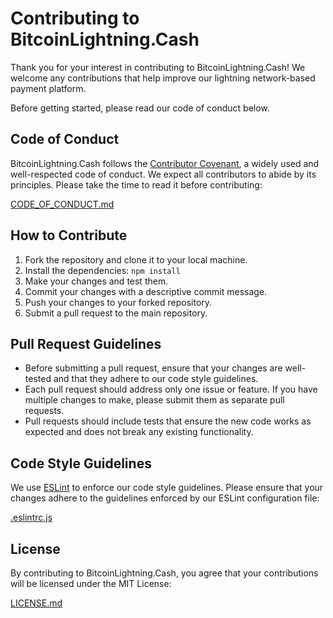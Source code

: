 # Contributing to BitcoinLightning.Cash

Thank you for your interest in contributing to BitcoinLightning.Cash! We welcome any contributions that help improve our lightning network-based payment platform.

Before getting started, please read our code of conduct below.

## Code of Conduct

BitcoinLightning.Cash follows the [Contributor Covenant](https://www.contributor-covenant.org/), a widely used and well-respected code of conduct. We expect all contributors to abide by its principles. Please take the time to read it before contributing:

[CODE_OF_CONDUCT.md](./CODE_OF_CONDUCT.md)

## How to Contribute

1. Fork the repository and clone it to your local machine.
2. Install the dependencies: `npm install`
3. Make your changes and test them.
4. Commit your changes with a descriptive commit message.
5. Push your changes to your forked repository.
6. Submit a pull request to the main repository.

## Pull Request Guidelines

- Before submitting a pull request, ensure that your changes are well-tested and that they adhere to our code style guidelines.
- Each pull request should address only one issue or feature. If you have multiple changes to make, please submit them as separate pull requests.
- Pull requests should include tests that ensure the new code works as expected and does not break any existing functionality.

## Code Style Guidelines

We use [ESLint](https://eslint.org/) to enforce our code style guidelines. Please ensure that your changes adhere to the guidelines enforced by our ESLint configuration file:

[.eslintrc.js](./.eslintrc.js)

## License

By contributing to BitcoinLightning.Cash, you agree that your contributions will be licensed under the MIT License:

[LICENSE.md](./LICENSE.md)
